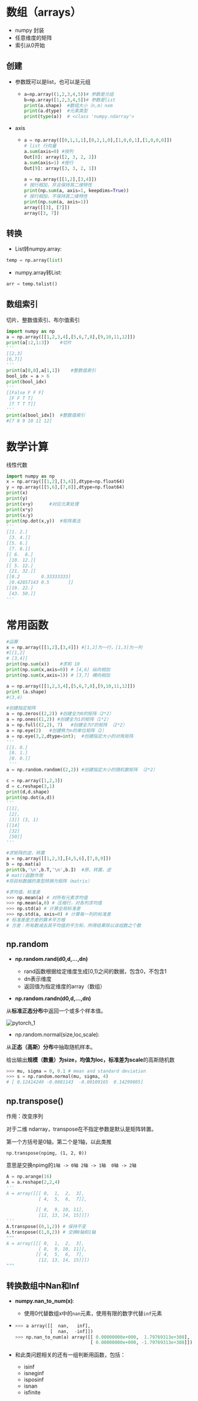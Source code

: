 # 数组（arrays）

- numpy 封装
- 任意维度的矩阵
- 索引从0开始

## 创建

- 参数既可以是list，也可以是元组

  - ```python
    a=np.array((1,2,3,4,5))# 参数是元组
    b=np.array([1,2,3,4,5])# 参数是list
    print(a.shape)	#数组大小（n,m）nxm
    print(a.dtype)	#元素类型
    print(type(a))  # <class 'numpy.ndarray'>
    ```

- axis

  - ```python
    a = np.array([[0,1,1,1],[0,2,1,0],[1,0,0,1],[1,0,0,0]])
    # list 行向量
    a.sum(axis=0) #按列
    Out[8]: array([2, 3, 2, 2])
    a.sum(axis=1) #按行
    Out[9]: array([3, 3, 2, 1])
        
    a = np.array([[1,2],[3,4]])
    # 按行相加，并且保持其二维特性
    print(np.sum(a, axis=1, keepdims=True))
    # 按行相加，不保持其二维特性
    print(np.sum(a, axis=1))
    array([[3], [7]])
    array([3, 7])
    ```

## 转换

- List转numpy.array:

```python
temp = np.array(list) 
```

- numpy.array转List:

```python
arr = temp.tolist() 
```

## 数组索引

切片、整数值索引、布尔值索引

```python
import numpy as np
a = np.array([[1,2,3,4],[5,6,7,8],[9,10,11,12]])
print(a[:2,1:3])	#切片
'''
[[2,3]
[6,7]]
'''
print(a[0,0],a[1,1])	#整数值索引
bool_idx = a > 6
print(bool_idx)
'''
[[False F F F]
 [F F T T]
 [T T T T]]
'''
print(a[bool_idx])	#整数值索引
#[7 8 9 10 11 12]
```

# 数学计算

线性代数

```python
import numpy as np
x = np.array([[1,2],[3,4]],dtype=np.float64)
y = np.array([[5,6],[7,8]],dtype=np.float64)
print(x)
print(y)
print(x+y)		#对应元素处理
print(x*y)
print(x/y)
print(np.dot(x,y))	#矩阵乘法
'''
[[1. 2.]
 [3. 4.]]
[[5. 6.]
 [7. 8.]]
[[ 6.  8.]
 [10. 12.]]
[[ 5. 12.]
 [21. 32.]]
[[0.2        0.33333333]
 [0.42857143 0.5       ]]
[[19. 22.]
 [43. 50.]]
'''
```

# 常用函数

```python
#运算
x = np.array([[1,2],[3,4]]) #[1,2]为一行，[1,3]为一列 
#[[1,2]
# [3,4]]
print(np.sum(x))	#求和 10
print(np.sum(x,axis=0))	# [4,6] 纵向相加
print(np.sum(x,axis=1))	# [3,7] 横向相加

a = np.array([[1,2,3,4],[5,6,7,8],[9,10,11,12]])
print (a.shape)
#(3,4)

#创建指定矩阵
a = np.zeros((2,2))	#创建全为0的矩阵（2*2）
a = np.ones((1,2)) #创建全为1的矩阵（1*2）
a = np.full((2,2), 7)	#创建全为7的矩阵 （2*2）
a = np.eye(2)	#创建秩为n的单位矩阵（2）
a = np.eye(3,2,dtype=int);	#创建指定大小的对角矩阵
'''
[[1. 0.]
 [0. 1.]
 [0. 0.]]
 '''
a = np.random.random((2,2))	#创建指定大小的随机数矩阵 （2*2）

c = np.array([1,2,3])
d = c.reshape(3,1)
print(d,d.shape)
print(np.dot(a,d))
'''
[[1],
 [2],
 [3]] (3, 1)
[[14]
 [32]
 [50]]
'''

#求矩阵的逆，转置
a = np.array([[1,2,3],[4,5,6],[7,8,9]])
b = np.mat(a)
print(b,'\n',b.T,'\n',b.I)	#原，转置，逆
# mat()函数作用
#将目标数据的类型转换为矩阵（matrix）

#求均值，标准差
>>> np.mean(a) # 对所有元素求均值
>>> np.mean(a,0) # 压缩行，对各列求均值
>>> np.std(a) # 计算全局标准差
>>> np.std(a, axis=0) # 计算每一列的标准差
# 标准差是方差的算术平方根
# 方差：所有数减去其平均值的平方和，所得结果除以该组数之个数
```

## np.random

- **np.random.rand(d0,d,...,dn)**
  - rand函数根据给定维度生成[0,1)之间的数据，包含0，不包含1
  - dn表示维度
  - 返回值为指定维度的array（数组）

- **np.random.randn(d0,d,...,dn)**

从**标准正态分布**中返回一个或多个样本值。

 ![pytorch_1](/picformd/pytorch_1.png)

- np.random.normal(size,loc,scale):

从**正态（高斯）分布**中抽取随机样本。

给出输出**规模（数量）为size，均值为loc，标准差为scale**的高斯随机数

```python
>>> mu, sigma = 0, 0.1 # mean and standard deviation
>>> s = np.random.normal(mu, sigma, 4)
# [ 0.12414249 -0.0081143  -0.00109165  0.14299805]
```

## np.transpose()

作用：改变序列

对于二维 ndarray，transpose在不指定参数是默认是矩阵转置。

[解释]: https://blog.csdn.net/u012762410/article/details/78912667	"CSDN"

第一个方括号是0轴，第二个是1轴，以此类推

`np.transpose(npimg, (1, 2, 0))`

意思是交换npimg的`1轴 -> 0轴 2轴 -> 1轴  0轴 -> 2轴`

```python
A = np.arange(16)
A = a.reshape(2,2,4)
'''
A = array([[[ 0,  1,  2,  3],
            [ 4,  5,  6,  7]],

           [[ 8,  9, 10, 11],
            [12, 13, 14, 15]]])
'''
A.transpose((0,1,2)) # 保持不变
A.transpose((1,0,2)) # 交换0轴和1轴
"""
A = array([[[ 0,  1,  2,  3],
			[ 8,  9, 10, 11]],
		   [[ 4,  5,  6,  7],
			[12, 13, 14, 15]]])
"""
```

## 转换数组中Nan和Inf

- **numpy.nan_to_num(x)**:

  - 使用0代替数组x中的`nan`元素，使用有限的数字代替`inf`元素

- ```python
  >>> a array([[  nan,   inf],
               [  nan,  -inf]]) 
  >>> np.nan_to_num(a) array([[ 0.00000000e+000,  1.79769313e+308],
                              [ 0.00000000e+000, -1.79769313e+308]])
  ```

- 和此类问题相关的还有一组判断用函数，包括：
  - isinf
  - isneginf
  - isposinf
  - isnan
  - isfinite